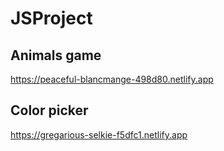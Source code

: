 # JSProject
## Animals game
https://peaceful-blancmange-498d80.netlify.app
## Color picker
https://gregarious-selkie-f5dfc1.netlify.app
